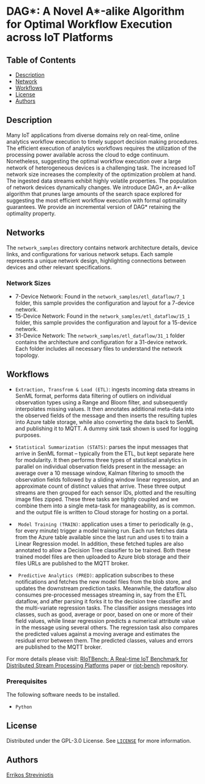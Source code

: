 # DAG*: A Novel A*-alike Algorithm for Optimal Workflow Execution across IoT Platforms

## Table of Contents

- [Description](#description)
- [Network](#network)
- [Workflows](#workflows)
- [License](#license)
- [Authors](#authors)

## Description
Many IoT applications from diverse domains rely on real-time, online analytics workflow execution to timely support decision making procedures. The efficient execution of analytics workflows requires the utilization of the processing power available across the cloud to edge continuum. Nonetheless, suggesting the optimal workflow execution over a large network of heterogeneous devices is a challenging task. The increased IoT network size increases the complexity of the optimization problem at hand. The ingested data streams exhibit highly volatile properties. The population of network devices dynamically changes. We introduce DAG*, an A*-alike algorithm that prunes large amounts of the search space explored for suggesting the most efficient workflow execution with formal optimality guarantees. We provide an incremental version of DAG* retaining the optimality property.

## Networks
The ```network_samples``` directory contains network architecture details, device links, and configurations for various network setups. Each sample represents a unique network design, highlighting connections between devices and other relevant specifications.
### Network Sizes
- 7-Device Network: Found in the ```network_samples/etl_dataflow/7_1``` folder, this sample provides the configuration and layout for a 7-device network.
- 15-Device Network: Found in the ```network_samples/etl_dataflow/15_1``` folder, this sample provides the configuration and layout for a 15-device network.
- 31-Device Network: The ```network_samples/etl_dataflow/31_1``` folder contains the architecture and configuration for a 31-device network.
Each folder includes all necessary files to understand the network topology.

## Workflows
- ```Extraction, Transfrom & Load (ETL)```: ingests incoming data streams in SenML format, performs data filtering of outliers on individual observation types using a Range and Bloom filter, and subsequently interpolates missing values. It then annotates additional meta-data into the observed fields of the message and then inserts the resulting tuples into Azure table storage, while also converting the data back to SenML and publishing it to MQTT. A dummy sink task shown is used for logging purposes.

- ```Statistical Summarization (STATS)```: parses the input messages that arrive in SenML format – typically from the ETL, but kept separate here for modularity. It then performs three types of statistical analytics in parallel on individual observation fields present in the message: an average over a 10 message window, Kalman filtering to smooth the observation fields followed by a sliding window linear regression, and an approximate count of distinct values that arrive. These three output streams are then grouped for each sensor IDs, plotted and the resulting image files zipped. These three tasks are tightly coupled and we combine them into a single meta-task for manageability, as is common. and the output file is written to Cloud storage for hosting on a portal.

- ``` Model Training (TRAIN)```: application uses a timer to periodically (e.g., for every minute) trigger a model training run. Each run fetches data from the Azure table available since the last run and uses ti to train a Linear Regression model. In addition, these fetched tuples are also annotated to allow a Decision Tree classifier to be trained. Both these trained model files are then uploaded to Azure blob storage and their files URLs are published to the MQTT broker.

- ``` Predictive Analytics (PRED)```: application subscribes to these notifications and fetches the new model files from the blob store, and updates the downstream prediction tasks. Meanwhile, the dataflow also consumes pre-processed messages streaming in, say from the ETL dataflow, and after parsing it forks it to the decision tree classifier and the multi-variate regression tasks. The classifier assigns messages into classes, such as good, average or poor, based on one or more of their field values, while linear regression predicts a numerical attribute value in the message using several others. The regression task also compares the predicted values against a moving average and estimates the residual error between them. The predicted classes, values and errors are published to the MQTT broker.

For more details please visit: [RIoTBench: A Real-time IoT Benchmark for Distributed Stream Processing Platforms](https://arxiv.org/pdf/1701.08530) paper or [riot-bench](https://github.com/dream-lab/riot-bench?tab=readme-ov-file) repository.


### Prerequisites

The following software needs to be installed.

- ```Python```

## License

Distributed under the GPL-3.0 License. See [`LICENSE`](LICENSE) for more information.

## Authors

[Errikos Streviniotis](https://www.linkedin.com/in/errikos-streviniotis/)
